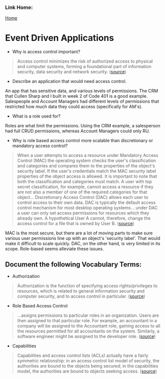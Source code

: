 ### Link Home:
[Home](README.md)

# Event Driven Applications


- Why is access control important?

> Access control minimizes the risk of authorized access to physical and computer systems, forming a foundational part of information security, data security and network security. ([source](https://www.upguard.com/blog/access-control))

- Describe an application that would need access control.

An app that has sensitive data, and various levels of permissions. The CRM that Cullen Sharp and I built in week 2 of Code 401 is a good example. Salespeople and Account Managers had different levels of permissions that restricted how much data they could access (specifically for AM's).

- What is a role used for?

Roles are what limit the permissions. Using the CRM example, a salesperson had full CRUD permissions, whereas Account Managers could only RU.

- Why is role based access control more scalable than discretionary or mandatory access control?

> When a user attempts to access a resource under Mandatory Access Control (MAC) the operating system checks the user's classification and categories and compares them to the properties of the object's security label. If the user's credentials match the MAC security label properties of the object access is allowed. It is important to note that both the classification and categories must match. A user with top secret classification, for example, cannot access a resource if they are not also a member of one of the required categories for that object... Discretionary Access Control (DAC) allows each user to control access to their own data. DAC is typically the default access control mechanism for most desktop operating systems... under DAC a user can only set access permissions for resources which they already own. A hypothetical User A cannot, therefore, change the access control for a file that is owned by User B.   ([source](https://www.techotopia.com/index.php/Mandatory,_Discretionary,_Role_and_Rule_Based_Access_Control#Mandatory_Access_Control))

MAC is the most secure, but there are a lot of moving parts to make sure various user permissions line up with an object's 'security label'. That would make it difficult to scale quickly. DAC, on the other hand, is very limited in its scope. Role-based seems alleviate these issues.

  
## Document the following Vocabulary Terms:

- Authorization

> Authorization is the function of specifying access rights/privileges to resources, which is related to general information security and computer security, and to access control in particular. ([source](https://en.wikipedia.org/wiki/Authorization))

- Role Based Access Control

>  ...assigns permissions to particular roles in an organization. Users are then assigned to that particular role. For example, an accountant in a company will be assigned to the Accountant role, gaining access to all the resources permitted for all accountants on the system. Similarly, a software engineer might be assigned to the developer role. ([source](https://www.techotopia.com/index.php/Mandatory,_Discretionary,_Role_and_Rule_Based_Access_Control#Role_Based_Access_Control))

- Capabilities

> Capabilities and access control lists (ACLs) actually have a fairly symmetric relationship: in an access control list model of security, the authorities are bound to the objects being secured; in the capabilities model, the authorities are bound to objects seeking access. ([source](http://www.skyhunter.com/marcs/capabilityIntro/capacl.html))
> 